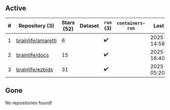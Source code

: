 ## Active
| # | Repository (3) | Stars (52) | Dataset | `run` (3) | `containers-run` | Last Modified |
| --- | --- | --- | --- | --- | --- | --- |
| 1 | [brainlife/amaretti](https://github.com/brainlife/amaretti) | 6 |  | :heavy_check_mark: |  | 2025-05-27 14:58:38+00:00 |
| 2 | [brainlife/docs](https://github.com/brainlife/docs) | 15 |  | :heavy_check_mark: |  | 2025-04-16 16:40:54+00:00 |
| 3 | [brainlife/ezbids](https://github.com/brainlife/ezbids) | 31 |  | :heavy_check_mark: |  | 2025-04-09 05:20:04+00:00 |

## Gone
No repositories found!
